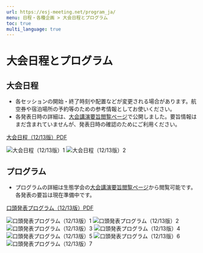 ```yaml
---
url: https://esj-meeting.net/program_ja/
menu: 日程・各種企画 > 大会日程とプログラム
toc: true
multi_language: true
---
```


# 大会日程とプログラム

## 大会日程

<!---以下の一点目は、html作成時に赤字にしてください--->
- 各セッションの開始・終了時刻や配置などが変更される場合があります。航空券や宿泊場所の予約等のための参考情報としてお使いください。
- 各発表日時の詳細は、[大会講演要旨閲覧ページ](https://esj.ne.jp/meeting/abst/index.html)で公開しました。要旨情報はまだ含まれていませんが、発表日時の確認のためにご利用ください。

[大会日程（12/13版）PDF](../media/ESJ72_timetable_1213_ja.pdf)

![大会日程（12/13版）1](../media/ESJ72_timetable_1213_ja-01.png)
![大会日程（12/13版）2](../media/ESJ72_timetable_1213_ja-02.png)

## プログラム

- プログラムの詳細は生態学会の[大会講演要旨閲覧ページ](https://esj.ne.jp/meeting/abst/index.html)から閲覧可能です。各発表の要旨は現在準備中です。

[口頭発表プログラム（12/13版）PDF](../media/JP_ESJ72_Oral_20241212.pdf)

![口頭発表プログラム（12/13版）1](../media/JP_ESJ72_Oral_20241212-01.png)
![口頭発表プログラム（12/13版）2](../media/JP_ESJ72_Oral_20241212-02.png)
![口頭発表プログラム（12/13版）3](../media/JP_ESJ72_Oral_20241212-03.png)
![口頭発表プログラム（12/13版）4](../media/JP_ESJ72_Oral_20241212-04.png)
![口頭発表プログラム（12/13版）5](../media/JP_ESJ72_Oral_20241212-05.png)
![口頭発表プログラム（12/13版）6](../media/JP_ESJ72_Oral_20241212-06.png)
![口頭発表プログラム（12/13版）7](../media/JP_ESJ72_Oral_20241212-07.png)
